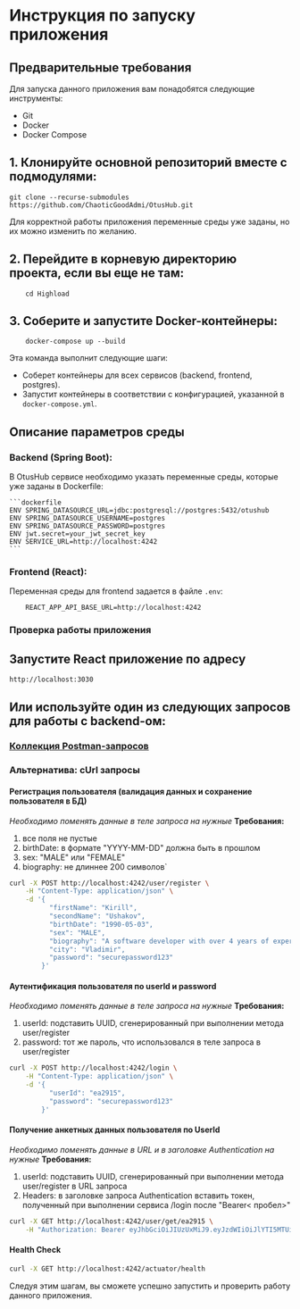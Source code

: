 # Инструкция по запуску приложения

## Предварительные требования

Для запуска данного приложения вам понадобятся следующие инструменты:

- Git
- Docker
- Docker Compose



## 1. Клонируйте основной репозиторий вместе с подмодулями:
```
git clone --recurse-submodules https://github.com/ChaoticGoodAdmi/OtusHub.git
```

Для корректной работы приложения переменные среды уже заданы, но их можно изменить по желанию.

## 2. Перейдите в корневую директорию проекта, если вы еще не там:
```
    cd Highload
```

## 3. Соберите и запустите Docker-контейнеры:
```
    docker-compose up --build
```

Эта команда выполнит следующие шаги:

- Соберет контейнеры для всех сервисов (backend, frontend, postgres).
- Запустит контейнеры в соответствии с конфигурацией, указанной в `docker-compose.yml`.

## Описание параметров среды

### Backend (Spring Boot):

В OtusHub сервисе необходимо указать переменные среды, которые уже заданы в Dockerfile:

    ```dockerfile
    ENV SPRING_DATASOURCE_URL=jdbc:postgresql://postgres:5432/otushub
    ENV SPRING_DATASOURCE_USERNAME=postgres
    ENV SPRING_DATASOURCE_PASSWORD=postgres
    ENV jwt.secret=your_jwt_secret_key
    ENV SERVICE_URL=http://localhost:4242
    ```

### Frontend (React):

Переменная среды для frontend задается в файле `.env`:
```env
    REACT_APP_API_BASE_URL=http://localhost:4242
```

### Проверка работы приложения

## Запустите React приложение по адресу
```
http://localhost:3030
```

## Или используйте один из следующих запросов для работы с backend-ом:


### [Коллекция Postman-запросов](https://github.com/ChaoticGoodAdmi/OtusHub/blob/master/src/main/resources/otushub.postman_collection.json)

### Альтернатива: cUrl запросы

#### Регистрация пользователя (валидация данных и сохранение пользователя в БД)

*Необходимо поменять данные в теле запроса на нужные*
**Требования:**

1. все поля не пустые
2. birthDate: в формате "YYYY-MM-DD" должна быть в прошлом
3. sex: "MALE" или "FEMALE"
4. biography: не длиннее 200 символов`

```bash
curl -X POST http://localhost:4242/user/register \
    -H "Content-Type: application/json" \
    -d '{
          "firstName": "Kirill",
          "secondName": "Ushakov",
          "birthDate": "1990-05-03",
          "sex": "MALE",
          "biography": "A software developer with over 4 years of experience in backend development.",
          "city": "Vladimir",
          "password": "securepassword123"
        }'
```

#### Аутентификация пользователя по userId и password

*Необходимо поменять данные в теле запроса на нужные*
**Требования:**

1. userId: подставить UUID, сгенерированный при выполнении метода user/register
2. password: тот же пароль, что использовался в теле запроса в user/register

```bash
curl -X POST http://localhost:4242/login \
    -H "Content-Type: application/json" \
    -d '{
          "userId": "ea2915",
          "password": "securepassword123"
        }'
```

#### Получение анкетных данных пользователя по UserId

*Необходимо поменять данные в URL и в заголовке Authentication на нужные*
**Требования:**

1. userId: подставить UUID, сгенерированный при выполнении метода user/register в URL запроса
2. Headers: в заголовке запроса Authentication вставить токен, полученный при выполнении сервиса /login после "Bearer<
   пробел>"

```bash
curl -X GET http://localhost:4242/user/get/ea2915 \
    -H "Authorization: Bearer eyJhbGciOiJIUzUxMiJ9.eyJzdWIiOiJlYTI5MTUiLCJpYXQiOjE3MjAwMDIyMzQsImV4cCI6MTcyMDA4ODYzNH0.Q456enA8phHL7VhMSr7u4ec12xTMcK1Fi1_6eSpzCK8XCc3WjFHfzFTs_q2_qxjZ3ighJF1_19pjLes9Mx1TbQ"
```

#### Health Check

```bash
curl -X GET http://localhost:4242/actuator/health
```

Следуя этим шагам, вы сможете успешно запустить и проверить работу данного приложения.
